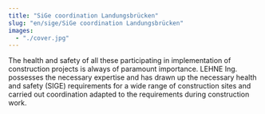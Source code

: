 ```yaml
---
title: "SiGe coordination Landungsbrücken"
slug: "en/sige/SiGe coordination Landungsbrücken"
images:
  - "./cover.jpg"
---
```


The health and safety of all these participating in implementation
of construction projects is always of paramount importance. LEHNE Ing.
possesses the necessary expertise and has drawn up the necessary health
and safety (SIGE) requirements for a wide range of construction sites
and carried out coordination adapted to the requirements during
construction work.
